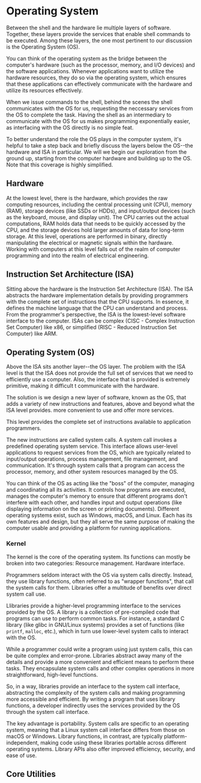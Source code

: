 # Operating System

Between the shell and the hardware lie multiple layers of software. Together, these layers provide the services that enable shell commands to be executed. Among these layers, the one most pertinent to our discussion is the Operating System (OS).

You can think of the operating system as the bridge between the computer's hardware (such as the processor, memory, and I/O devices) and the software applications. Whenever applications want to utilize the hardware resources, they do so via the operating system, which ensures that these applications can effectively communicate with the hardware and utilize its resources effectively.

When we issue commands to the shell, behind the scenes the shell communicates with the OS for us, requesting the neccessary services from the OS to complete the task. Having the shell as an intermediary to communicate with the OS for us makes programming exponentially easier, as interfacing with the OS directly is no simple feat.&#x20;

To better understand the role the OS plays in the computer system, it's helpful to take a step back and briefly discuss the layers below the OS--the hardware and ISA in particular. We will we begin our exploration from the ground up, starting from the computer hardware and building up to the OS. Note that this coverage is highly simplified.

## **Hardware**

At the lowest level, there is the hardware, which provides the raw computing resources, including the central processing unit (CPU), memory (RAM), storage devices (like SSDs or HDDs), and input/output devices (such as the keyboard, mouse, and display unit). The CPU carries out the actual computations, RAM holds data that needs to be quickly accessed by the CPU, and the storage devices hold larger amounts of data for long-term storage. At this level, operations are performed in binary, directly manipulating the electrical or magnetic signals within the hardware. Working with computers at this level falls out of the realm of computer programming and into the realm of electrical engineering.

## **Instruction Set Architecture (ISA)**

Sitting above the hardware is the Instruction Set Architecture (ISA). The ISA abstracts the hardware implementation details by providing programmers with the complete set of instructions that the CPU supports. In essence, it defines the machine language that the CPU can understand and process. From the programmer's perspective, the ISA is the lowest-level software interface to the computer. ISAs can be complex (CISC - Complex Instruction Set Computer) like x86, or simplified (RISC - Reduced Instruction Set Computer) like ARM.&#x20;

## **Operating System (OS)**

Above the ISA sits another layer--the OS layer. The problem with the ISA level is that the ISA does not provide the full set of services that we need to efficiently use a computer. Also, the interface that is provided is extremely primitive, making it difficult t communicate with the hardware.

The solution is we design a new layer of software, known as the OS, that adds a variety of new instructions and features, above and beyond what the ISA level provides. more convenient to use and offer more services.

This level provides the complete set of instructions available to application programmers.

The new instructions are called system calls. A system call invokes a predefined operating system service. This interface allows user-level applications to request services from the OS, which are typically related to input/output operations, process management, file management, and communication. It's through system calls that a program can access the processor, memory, and other system resources managed by the OS.

You can think of the OS as acting like the "boss" of the computer, managing and coordinating all its activities. It controls how programs are executed, manages the computer's memory to ensure that different programs don't interfere with each other, and handles input and output operations (like displaying information on the screen or printing documents). Different operating systems exist, such as Windows, macOS, and Linux. Each has its own features and design, but they all serve the same purpose of making the computer usable and providing a platform for running applications.

### **Kernel**

The kernel is the core of the operating system. Its functions can mostly be broken into two categories: Resource management. Hardware interface.











Programmers seldom interact with the OS via system calls directly. Instead, they use library functions, often referred to as "wrapper functions", that call the system calls for them. Libraries offer a multitude of benefits over direct system call use.

Llibraries provide a higher-level programming interface to the services provided by the OS. A library is a collection of pre-compiled code that programs can use to perform common tasks. For instance, a standard C library (like glibc in GNU/Linux systems) provides a set of functions (like `printf`, `malloc`, etc.), which in turn use lower-level system calls to interact with the OS.

While a programmer could write a program using just system calls, this can be quite complex and error-prone. Libraries abstract away many of the details and provide a more convenient and efficient means to perform these tasks. They encapsulate system calls and other complex operations in more straightforward, high-level functions.

So, in a way, libraries provide an interface to the system call interface, abstracting the complexity of the system calls and making programming more accessible and efficient. By writing a program that uses library functions, a developer indirectly uses the services provided by the OS through the system call interface.

The key advantage is portability. System calls are specific to an operating system, meaning that a Linux system call interface differs from those on macOS or Windows. Library functions, in contrast, are typically platform-independent, making code using these libraries portable across different operating systems. Library APIs also offer improved efficiency, security, and ease of use.

## **Core Utilities**
